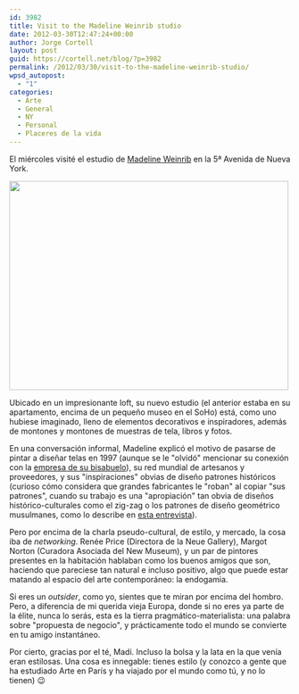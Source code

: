 ```yaml
---
id: 3982
title: Visit to the Madeline Weinrib studio
date: 2012-03-30T12:47:24+00:00
author: Jorge Cortell
layout: post
guid: https://cortell.net/blog/?p=3982
permalink: /2012/03/30/visit-to-the-madeline-weinrib-studio/
wpsd_autopost:
  - "1"
categories:
  - Arte
  - General
  - NY
  - Personal
  - Placeres de la vida
---
```

El miércoles visité el estudio de <a title="https://madelineweinrib.com/" href="https://madelineweinrib.com/" target="_blank">Madeline Weinrib</a> en la 5ª Avenida de Nueva York.

<img class="aligncenter" title="Madeline Weinrib studio" src="https://lh3.googleusercontent.com/-NswXcy7EpRc/T3SuyAIiWbI/AAAAAAAABAk/bc0uTKxOP4k/w500-h375-k/20120328_184551.jpg" alt="" width="500" height="375" />

Ubicado en un impresionante loft, su nuevo estudio (el anterior estaba en su apartamento, encima de un pequeño museo en el SoHo) está, como uno hubiese imaginado, lleno de elementos decorativos e inspiradores, además de montones y montones de muestras de tela, libros y fotos.

En una conversación informal, Madeline explicó el motivo de pasarse de pintar a diseñar telas en 1997 (aunque se le "olvidó" mencionar su conexión con la <a title="https://www.abchome.com/" href="https://www.abchome.com/" target="_blank">empresa de su bisabuelo</a>), su red mundial de artesanos y proveedores, y sus "inspiraciones" obvias de diseño patrones históricos (curioso cómo considera que grandes fabricantes le "roban" al copiar "sus patrones", cuando su trabajo es una "apropiación" tan obvia de diseños histórico-culturales como el zig-zag o los patrones de diseño geométrico musulmanes, como lo describe en <a title="https://www.thestylesaloniste.com/2010/01/private-visit-and-preview-meet-designer.html" href="https://www.thestylesaloniste.com/2010/01/private-visit-and-preview-meet-designer.html" target="_blank">esta entrevista</a>).

Pero por encima de la charla pseudo-cultural, de estilo, y mercado, la cosa iba de _networking_. Renée Price (Directora de la Neue Gallery), Margot Norton (Curadora Asociada del New Museum), y un par de pintores presentes en la habitación hablaban como los buenos amigos que son, haciendo que pareciese tan natural e incluso positivo, algo que puede estar matando al espacio del arte contemporáneo: la endogamia. 

Si eres un _outsider_, como yo, sientes que te miran por encima del hombro. Pero, a diferencia de mi querida vieja Europa, donde si no eres ya parte de la élite, nunca lo serás, esta es la tierra pragmático-materialista: una palabra sobre "propuesta de negocio", y prácticamente todo el mundo se convierte en tu amigo instantáneo.

Por cierto, gracias por el té, Madi. Incluso la bolsa y la lata en la que venía eran estilosas. Una cosa es innegable: tienes estilo (y conozco a gente que ha estudiado Arte en París y ha viajado por el mundo como tú, y no lo tienen) 😉